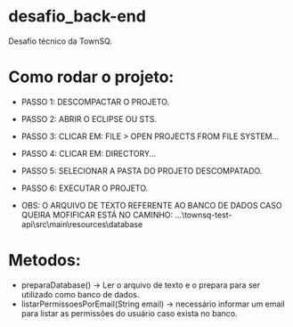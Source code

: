 # desafio_back-end
Desafio técnico da TownSQ.


# Como rodar o projeto:

- PASSO 1: DESCOMPACTAR O PROJETO.
- PASSO 2: ABRIR O ECLIPSE OU STS.
- PASSO 3: CLICAR EM: FILE > OPEN PROJECTS FROM FILE SYSTEM...
- PASSO 4: CLICAR EM: DIRECTORY...
- PASSO 5: SELECIONAR A PASTA DO PROJETO DESCOMPATADO.
- PASSO 6: EXECUTAR O PROJETO.

- OBS: O ARQUIVO DE TEXTO REFERENTE AO BANCO DE DADOS CASO QUEIRA MOFIFICAR ESTÁ NO CAMINHO:
...\townsq-test-api\src\main\resources\database

# Metodos:

- preparaDatabase() -> Ler o arquivo de texto e o prepara para ser utilizado como banco de dados.
-  listarPermissoesPorEmail(String email) -> necessário informar um email para listar as permissões do usuário caso exista no banco.
